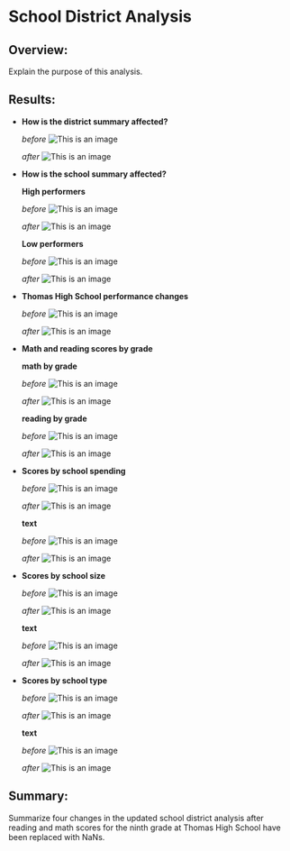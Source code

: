 # School District Analysis

## Overview:
Explain the purpose of this analysis.

## Results: 


- **How is the district summary affected?**

     *before*
     ![This is an image](https://github.com/catsdata/School_District_Analysis/blob/main/Resources/district_mod.PNG)
     
     *after*
     ![This is an image](https://github.com/catsdata/School_District_Analysis/blob/main/Resources/district_chal.PNG)

- **How is the school summary affected?**
    
    **High performers**
    
     *before*
    ![This is an image](https://github.com/catsdata/School_District_Analysis/blob/main/Resources/highperform_mod.PNG)
    
     *after*
    ![This is an image](https://github.com/catsdata/School_District_Analysis/blob/main/Resources/highperform_chal.PNG)
    
    **Low performers**

     *before*
    ![This is an image](https://github.com/catsdata/School_District_Analysis/blob/main/Resources/lowperform_mod.PNG)
    
     *after*
    ![This is an image](https://github.com/catsdata/School_District_Analysis/blob/main/Resources/lowperform_chal.PNG)

- **Thomas High School performance changes**

     *before*
    ![This is an image](https://github.com/catsdata/School_District_Analysis/blob/main/Resources/schoolsummary_mod.PNG)
    
     *after*
    ![This is an image](https://github.com/catsdata/School_District_Analysis/blob/main/Resources/schoolsummary_chal.PNG)
    
- **Math and reading scores by grade**
    
    **math by grade**
    
     *before*
    ![This is an image](https://github.com/catsdata/School_District_Analysis/blob/main/Resources/mathbygrade_mod.PNG)
    
     *after*
    ![This is an image](https://github.com/catsdata/School_District_Analysis/blob/main/Resources/mathbygrade_chal.PNG)

    **reading by grade**
    
     *before*
    ![This is an image](https://github.com/catsdata/School_District_Analysis/blob/main/Resources/readingbygrade_mod.PNG)
    
     *after*
    ![This is an image](https://github.com/catsdata/School_District_Analysis/blob/main/Resources/readingbygrade_chal.PNG)

- **Scores by school spending**

     *before*
    ![This is an image](https://github.com/catsdata/School_District_Analysis/blob/main/Resources/scoresbyspend_mod1.PNG)
    
     *after*
    ![This is an image](https://github.com/catsdata/School_District_Analysis/blob/main/Resources/scoresbyspend_chal1.PNG)
    
    **text**
    
     *before*
    ![This is an image](https://github.com/catsdata/School_District_Analysis/blob/main/Resources/scoresbyspend_mod2.PNG)
    
     *after*
    ![This is an image](https://github.com/catsdata/School_District_Analysis/blob/main/Resources/scoresbyspend_chal2.PNG)
    
- **Scores by school size**

     *before*
    ![This is an image](https://github.com/catsdata/School_District_Analysis/blob/main/Resources/scoresbysize_mod1.PNG)
    
     *after*
    ![This is an image](https://github.com/catsdata/School_District_Analysis/blob/main/Resources/scoresbysize_chal1.PNG)
    
    **text**
    
     *before*
    ![This is an image](https://github.com/catsdata/School_District_Analysis/blob/main/Resources/scoresbysize_mod2.PNG)
    
     *after*
    ![This is an image](https://github.com/catsdata/School_District_Analysis/blob/main/Resources/scoresbysize_chal2.PNG)

- **Scores by school type**

     *before*
    ![This is an image](https://github.com/catsdata/School_District_Analysis/blob/main/Resources/scoresbytype_mod1.PNG)
    
     *after*
    ![This is an image](https://github.com/catsdata/School_District_Analysis/blob/main/Resources/scoresbytype_chal1.PNG)
    
    **text**
    
     *before*
    ![This is an image](https://github.com/catsdata/School_District_Analysis/blob/main/Resources/scoresbytype_mod2.PNG)
    
     *after*
    ![This is an image](https://github.com/catsdata/School_District_Analysis/blob/main/Resources/scoresbytype_chal2.PNG)

## Summary: 
Summarize four changes in the updated school district analysis after reading and math scores for the ninth grade at Thomas High School have been replaced with NaNs.
